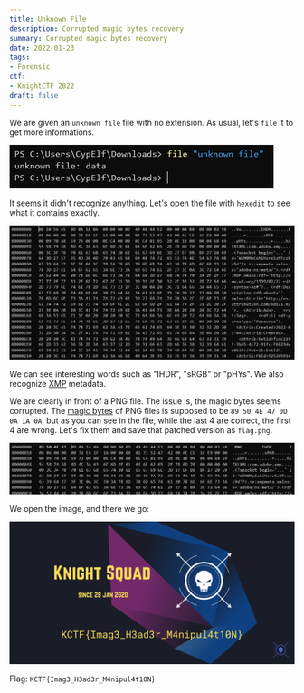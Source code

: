 ```yaml
---
title: Unknown File
description: Corrupted magic bytes recovery
summary: Corrupted magic bytes recovery
date: 2022-01-23
tags:
- Forensic
ctf:
- KnightCTF 2022
draft: false
---
```


We are given an `unknown file` file with no extension. As usual, let's `file` it to get more informations.

![](file.png)

It seems it didn't recognize anything. Let's open the file with `hexedit` to see what it contains exactly.

![](hexedit.png)

We can see interesting words such as "IHDR", "sRGB" or "pHYs". We also recognize [XMP](https://en.wikipedia.org/wiki/Extensible_Metadata_Platform) metadata.

We are clearly in front of a PNG file. The issue is, the magic bytes seems corrupted. The [magic bytes](https://en.wikipedia.org/wiki/List_of_file_signatures) of PNG files is supposed to be `89 50 4E 47 0D 0A 1A 0A`, but as you can see in the file, while the last 4 are correct, the first 4 are wrong. Let's fix them and save that patched version as `flag.png`.

![](patched.png)

We open the image, and there we go:

![](flag.png)

Flag: `KCTF{Imag3_H3ad3r_M4nipul4t10N}`